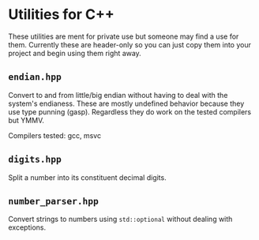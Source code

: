 # Utilities for C++
These utilities are ment for private use but someone may find a use for them.
Currently these are header-only so you can just copy them into your project and begin using them right away.

## `endian.hpp`
Convert to and from little/big endian without having to deal with the system's endianess.
These are mostly undefined behavior because they use type punning (gasp).
Regardless they do work on the tested compilers but YMMV.

Compilers tested: gcc, msvc

## `digits.hpp`
Split a number into its constituent decimal digits.

## `number_parser.hpp`
Convert strings to numbers using `std::optional` without dealing with exceptions.
